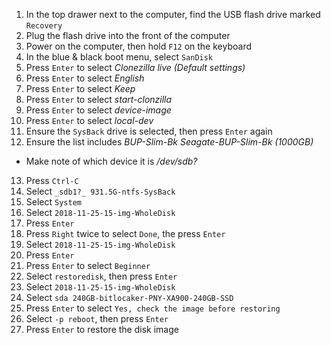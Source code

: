 1. In the top drawer next to the computer, find the USB flash drive marked `Recovery`
2. Plug the flash drive into the front of the computer
3. Power on the computer, then hold `F12` on the keyboard
4. In the blue & black boot menu, select `SanDisk`
5. Press `Enter` to select _Clonezilla live (Default settings)_
6. Press `Enter` to select _English_
7. Press `Enter` to select _Keep_
8. Press `Enter` to select _start-clonzilla_
9. Press `Enter` to select _device-image_
10. Press `Enter` to select _local-dev_
11. Ensure the `SysBack` drive is selected, then press `Enter` again
12. Ensure the list includes _BUP-Slim-Bk Seagate-BUP-Slim-Bk (1000GB)_
  - Make note of which device it is _/dev/sdb?_
13. Press `Ctrl-C`
14. Select `_sdb1?_ 931.5G-ntfs-SysBack`
15. Select `System`
16. Select `2018-11-25-15-img-WholeDisk`
17. Press `Enter`
18. Press `Right` twice to select `Done`, the press `Enter`
19. Select `2018-11-25-15-img-WholeDisk`
20. Press `Enter`
21. Press `Enter` to select `Beginner`
22. Select `restoredisk`, then press `Enter`
23. Select `2018-11-25-15-img-WholeDisk`
24. Select `sda 240GB-bitlocaker-PNY-XA900-240GB-SSD`
25. Press `Enter` to select `Yes, check the image before restoring`
26. Select `-p reboot`, then press `Enter`
27. Press `Enter` to restore the disk image

